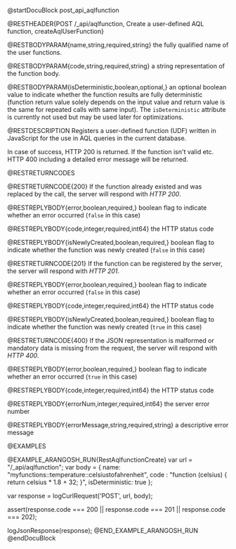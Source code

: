 
@startDocuBlock post_api_aqlfunction

@RESTHEADER{POST /_api/aqlfunction, Create a user-defined AQL function, createAqlUserFunction}

@RESTBODYPARAM{name,string,required,string}
the fully qualified name of the user functions.

@RESTBODYPARAM{code,string,required,string}
a string representation of the function body.

@RESTBODYPARAM{isDeterministic,boolean,optional,}
an optional boolean value to indicate whether the function
results are fully deterministic (function return value solely depends on
the input value and return value is the same for repeated calls with same
input). The `isDeterministic` attribute is currently not used but may be
used later for optimizations.

@RESTDESCRIPTION
Registers a user-defined function (UDF) written in JavaScript for the use in
AQL queries in the current database.

In case of success, HTTP 200 is returned.
If the function isn't valid etc. HTTP 400 including a detailed error message will be returned.

@RESTRETURNCODES

@RESTRETURNCODE{200}
If the function already existed and was replaced by the
call, the server will respond with *HTTP 200*.

@RESTREPLYBODY{error,boolean,required,}
boolean flag to indicate whether an error occurred (`false` in this case)

@RESTREPLYBODY{code,integer,required,int64}
the HTTP status code

@RESTREPLYBODY{isNewlyCreated,boolean,required,}
boolean flag to indicate whether the function was newly created (`false` in this case)

@RESTRETURNCODE{201}
If the function can be registered by the server, the server will respond with
*HTTP 201*.

@RESTREPLYBODY{error,boolean,required,}
boolean flag to indicate whether an error occurred (`false` in this case)

@RESTREPLYBODY{code,integer,required,int64}
the HTTP status code

@RESTREPLYBODY{isNewlyCreated,boolean,required,}
boolean flag to indicate whether the function was newly created (`true` in this case)

@RESTRETURNCODE{400}
If the JSON representation is malformed or mandatory data is missing from the
request, the server will respond with *HTTP 400*.

@RESTREPLYBODY{error,boolean,required,}
boolean flag to indicate whether an error occurred (`true` in this case)

@RESTREPLYBODY{code,integer,required,int64}
the HTTP status code

@RESTREPLYBODY{errorNum,integer,required,int64}
the server error number

@RESTREPLYBODY{errorMessage,string,required,string}
a descriptive error message

@EXAMPLES

@EXAMPLE_ARANGOSH_RUN{RestAqlfunctionCreate}
  var url = "/_api/aqlfunction";
  var body = {
    name: "myfunctions::temperature::celsiustofahrenheit",
    code : "function (celsius) { return celsius * 1.8 + 32; }",
    isDeterministic: true
  };

  var response = logCurlRequest('POST', url, body);

  assert(response.code === 200 || response.code === 201 || response.code === 202);

  logJsonResponse(response);
@END_EXAMPLE_ARANGOSH_RUN
@endDocuBlock
